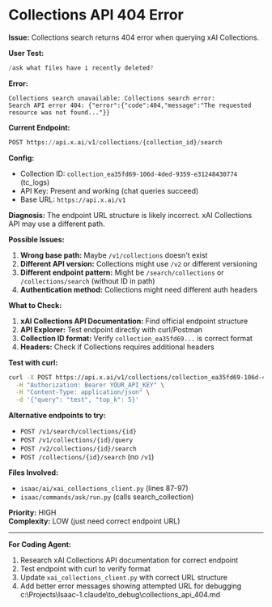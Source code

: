# Collections API 404 Error

**Issue:** Collections search returns 404 error when querying xAI Collections.

**User Test:**
```powershell
/ask what files have i recently deleted?
```

**Error:**
```
Collections search unavailable: Collections search error: 
Search API error 404: {"error":{"code":404,"message":"The requested resource was not found..."}}
```

**Current Endpoint:**
```python
POST https://api.x.ai/v1/collections/{collection_id}/search
```

**Config:**
- Collection ID: `collection_ea35fd69-106d-4ded-9359-e31248430774` (tc_logs)
- API Key: Present and working (chat queries succeed)
- Base URL: `https://api.x.ai/v1`

**Diagnosis:**
The endpoint URL structure is likely incorrect. xAI Collections API may use a different path.

**Possible Issues:**
1. **Wrong base path:** Maybe `/v1/collections` doesn't exist
2. **Different API version:** Collections might use `/v2` or different versioning
3. **Different endpoint pattern:** Might be `/search/collections` or `/collections/search` (without ID in path)
4. **Authentication method:** Collections might need different auth headers

**What to Check:**
1. **xAI Collections API Documentation:** Find official endpoint structure
2. **API Explorer:** Test endpoint directly with curl/Postman
3. **Collection ID format:** Verify `collection_ea35fd69...` is correct format
4. **Headers:** Check if Collections requires additional headers

**Test with curl:**
```bash
curl -X POST https://api.x.ai/v1/collections/collection_ea35fd69-106d-4ded-9359-e31248430774/search \
  -H "Authorization: Bearer YOUR_API_KEY" \
  -H "Content-Type: application/json" \
  -d '{"query": "test", "top_k": 5}'
```

**Alternative endpoints to try:**
- `POST /v1/search/collections/{id}`
- `POST /v1/collections/{id}/query`
- `POST /v2/collections/{id}/search`
- `POST /collections/{id}/search` (no `/v1`)

**Files Involved:**
- `isaac/ai/xai_collections_client.py` (lines 87-97)
- `isaac/commands/ask/run.py` (calls search_collection)

**Priority:** HIGH  
**Complexity:** LOW (just need correct endpoint URL)

---

**For Coding Agent:** 
1. Research xAI Collections API documentation for correct endpoint
2. Test endpoint with curl to verify format
3. Update `xai_collections_client.py` with correct URL structure
4. Add better error messages showing attempted URL for debugging</content>
<parameter name="filePath">c:\Projects\Isaac-1\.claude\to_debug\collections_api_404.md